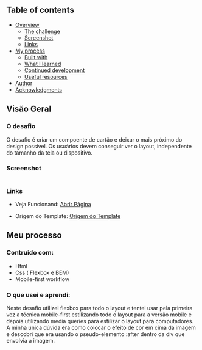 ## Table of contents

-  [Overview](#overview)
   -  [The challenge](#the-challenge)
   -  [Screenshot](#screenshot)
   -  [Links](#links)
-  [My process](#my-process)
   -  [Built with](#built-with)
   -  [What I learned](#what-i-learned)
   -  [Continued development](#continued-development)
   -  [Useful resources](#useful-resources)
-  [Author](#author)
-  [Acknowledgments](#acknowledgments)

## Visão Geral

### O desafio

O desafio é criar um compoente de cartão e deixar o mais próximo do design possível. Os usuários devem conseguir ver o layout, independente do tamanho da tela ou dispositivo.

### Screenshot

<img src="">

### Links

-  Veja Funcionand: [Abrir Página]()

-  Origem do Template: [Origem do Template](https://www.frontendmentor.io/challenges/stats-preview-card-component-8JqbgoU62)

## Meu processo

### Contruido com:

-  Html
-  Css ( Flexbox e BEM)
-  Mobile-first workflow

### O que usei e aprendi:

Neste desafio utilizei flexbox para todo o layout e tentei usar pela primeira vez a técnica mobile-first estilizando todo o layout para a versão mobile e depois utilizando media queries para estilizar o layout para computadores. A minha única dúvida era como colocar o efeito de cor em cima da imagem e descobri que era usando o pseudo-elemento :after dentro da div que envolvia a imagem.
